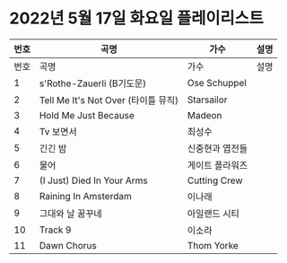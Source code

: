 # 2022년 5월 17일 화요일 플레이리스트

| 번호 | 곡명 | 가수 | 설명 |
|------|------|------|------|
| 번호 | 곡명 | 가수 | 설명 |
| 1 | s'Rothe-Zauerli (B기도문) | Ose Schuppel |  |
| 2 | Tell Me It's Not Over (타이틀 뮤직) | Starsailor |  |
| 3 | Hold Me Just Because | Madeon |  |
| 4 | Tv 보면서 | 최성수 |  |
| 5 | 긴긴 밤 | 신중현과 엽전들 |  |
| 6 | 물어 | 게이트 플라워즈 |  |
| 7 | (I Just)  Died In Your Arms | Cutting Crew |  |
| 8 | Raining In Amsterdam | 이나래 |  |
| 9 | 그대와 날 꿈꾸네 | 아일랜드 시티 |  |
| 10 | Track 9 | 이소라 |  |
| 11 | Dawn Chorus | Thom Yorke |  |
